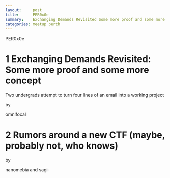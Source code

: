 ```yaml
---
layout:     post
title:      PER0x0e 
summary:    Exchanging Demands Revisited Some more proof and some more concept
categories: meetup perth
---
```

PER0x0e 

# 1 Exchanging Demands Revisited: Some more proof and some more concept
Two undergrads attempt to turn four lines of an email into a working project

by

omnifocal

# 2 Rumors around a new CTF (maybe, probably not, who knows)

by

nanomebia and sagi-

